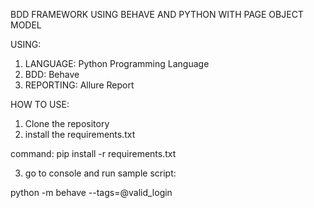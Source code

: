 BDD FRAMEWORK USING BEHAVE AND PYTHON WITH PAGE OBJECT MODEL


USING:
1. LANGUAGE: Python Programming Language
2. BDD: Behave
3. REPORTING: Allure Report


HOW TO USE:
1. Clone the repository
2. install the requirements.txt
   
command: pip install -r requirements.txt

3. go to console and run sample script:

python -m behave --tags=@valid_login
